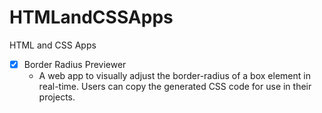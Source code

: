 # HTMLandCSSApps
HTML and CSS Apps

- [x] Border Radius Previewer
    - A web app to visually adjust the border-radius of a box element in real-time. Users can copy the generated CSS code for use in their projects.
